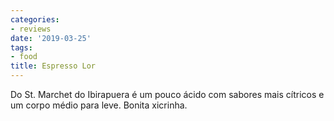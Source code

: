 ```yaml
---
categories:
- reviews
date: '2019-03-25'
tags:
- food
title: Espresso Lor
---
```


Do St. Marchet do Ibirapuera é um pouco ácido com sabores mais cítricos e um corpo médio para leve. Bonita xicrinha.